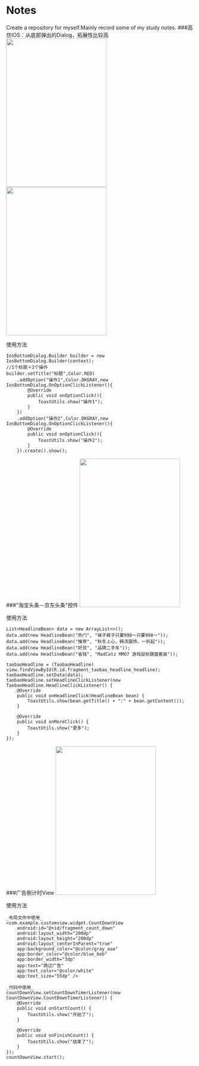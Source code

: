# Notes
Create a repository for myself.Mainly record some of my study notes.
###高仿IOS：从底部弹出的Dialog，拓展性比较高
<img src="https://github.com/Elder-Wu/Notes/blob/master/gif/ios_bottom_dialog.gif?raw=true" width="270" height="400"><img src="https://github.com/Elder-Wu/Notes/blob/master/gif/activity_anim1.gif?raw=true" width="270" height="400">

使用方法
```
IosBottomDialog.Builder builder = new IosBottomDialog.Builder(context);
//1个标题＋2个操作
builder.setTitle("标题",Color.RED)
    .addOption("操作1",Color.DKGRAY,new IosBottomDialog.OnOptionClickListener(){
        @Override
        public void onOptionClick(){
            ToastUtils.show("操作1");
        }
    })
    .addOption("操作2",Color.DKGRAY,new IosBottomDialog.OnOptionClickListener(){
        @Override
        public void onOptionClick(){
            ToastUtils.show("操作2");
        }
    }).create().show();
```
###"淘宝头条－京东头条"控件
<img src="https://github.com/Elder-Wu/Notes/blob/master/gif/taobao_headline.gif" width="270" height="400">

使用方法
```
List<HeadlineBean> data = new ArrayList<>();
data.add(new HeadlineBean("热门", "袜子裤子只要998～只要998～"));
data.add(new HeadlineBean("推荐", "秋冬上心，韩流服饰，一折起"));
data.add(new HeadlineBean("好货", "品牌二手车"));
data.add(new HeadlineBean("省钱", "MadCatz MMO7 游戏鼠标键盘套装"));

taobaoHeadline = (TaobaoHeadline) view.findViewById(R.id.fragment_taobao_headline_headline);
taobaoHeadline.setData(data);
taobaoHeadline.setHeadlineClickListener(new TaobaoHeadline.HeadlineClickListener() {
    @Override
    public void onHeadlineClick(HeadlineBean bean) {
        ToastUtils.show(bean.getTitle() + ":" + bean.getContent());
    }

    @Override
    public void onMoreClick() {
        ToastUtils.show("更多");
    }
});
```
###广告倒计时View
<img src="https://github.com/Elder-Wu/Notes/blob/master/gif/countdown.gif" width="270" height="400">

使用方法
```
_布局文件中使用_
<com.example.customview.widget.CountDownView
    android:id="@+id/fragment_count_down"
    android:layout_width="200dp"
    android:layout_height="200dp"
    android:layout_centerInParent="true"
    app:background_color="@color/gray_aaa"
    app:border_color="@color/blue_6eb"
    app:border_width="3dp"
    app:text="跳过广告"
    app:text_color="@color/white"
    app:text_size="55dp" />

_代码中使用_
countDownView.setCountDownTimerListener(new CountDownView.CountDownTimerListener() {
    @Override
    public void onStartCount() {
        ToastUtils.show("开始了");
    }

    @Override
    public void onFinishCount() {
        ToastUtils.show("结束了");
    }
});
countDownView.start();
```
